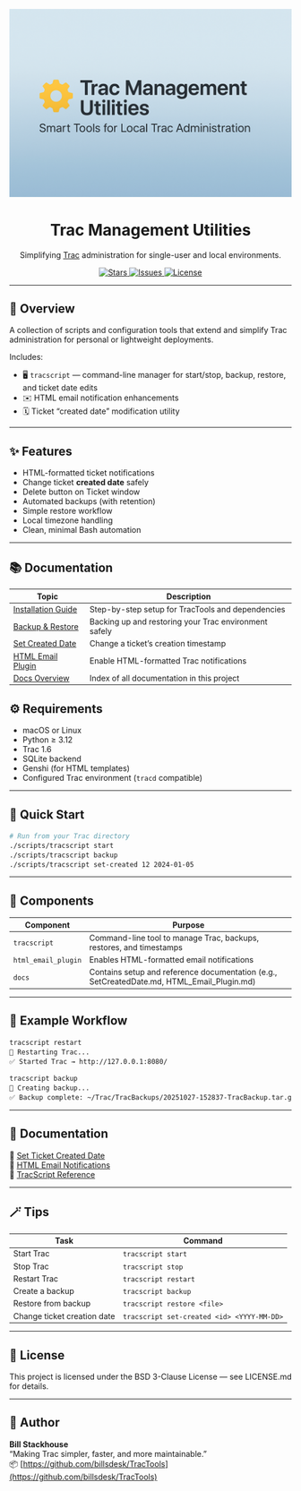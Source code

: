 <p align="center">
  <img src="https://github.com/billsdesk/TracTools/blob/main/tractools-banner.png?raw=true" 
       alt="Trac Management Utilities Banner" width="800">
</p>

<h1 align="center">Trac Management Utilities</h1>

<p align="center">
  Simplifying <a href="https://trac.edgewall.org/">Trac</a> administration for single-user and local environments.
</p>

<p align="center">
  <a href="https://github.com/billsdesk/TracTools/stargazers">
    <img src="https://img.shields.io/github/stars/billsdesk/TracTools?style=flat-square" alt="Stars">
  </a>
  <a href="https://github.com/billsdesk/TracTools/issues">
    <img src="https://img.shields.io/github/issues/billsdesk/TracTools?style=flat-square" alt="Issues">
  </a>
  <a href="https://github.com/billsdesk/TracTools/blob/main/LICENSE.md">
    <img src="https://img.shields.io/badge/License-BSD%203--Clause-blue?style=flat-square" alt="License">
  </a>
</p>

---

## 🧰 Overview

A collection of scripts and configuration tools that extend and simplify Trac administration for personal or lightweight deployments.

Includes:

- 🖥️ `tracscript` — command-line manager for start/stop, backup, restore, and ticket date edits  
- ✉️ HTML email notification enhancements  
- 🗓️ Ticket “created date” modification utility  

---

## ✨ Features

- HTML-formatted ticket notifications  
- Change ticket **created date** safely
- Delete button on Ticket window
- Automated backups (with retention)  
- Simple restore workflow  
- Local timezone handling  
- Clean, minimal Bash automation  

---

## 📚 Documentation

| Topic | Description |
|-------|--------------|
| [Installation Guide](docs/InstallationGuide.md) | Step-by-step setup for TracTools and dependencies |
| [Backup & Restore](docs/BackupRestore.md) | Backing up and restoring your Trac environment safely |
| [Set Created Date](docs/SetCreatedDate.md) | Change a ticket’s creation timestamp |
| [HTML Email Plugin](docs/HTML_Email_Plugin.md) | Enable HTML-formatted Trac notifications |
| [Docs Overview](docs/README.md) | Index of all documentation in this project |

## ⚙️ Requirements

- macOS or Linux  
- Python ≥ 3.12  
- Trac 1.6  
- SQLite backend  
- Genshi (for HTML templates)  
- Configured Trac environment (`tracd` compatible)  

---

## 🚀 Quick Start

```bash
# Run from your Trac directory
./scripts/tracscript start
./scripts/tracscript backup
./scripts/tracscript set-created 12 2024-01-05
```

---

## 🧩 Components

| Component | Purpose |
|------------|----------|
| `tracscript` | Command-line tool to manage Trac, backups, restores, and timestamps |
| `html_email_plugin` | Enables HTML-formatted email notifications |
| `docs` | Contains setup and reference documentation (e.g., SetCreatedDate.md, HTML_Email_Plugin.md) |

---

## 🧠 Example Workflow

```bash
tracscript restart
🔄 Restarting Trac...
✅ Started Trac → http://127.0.0.1:8080/
```

```bash
tracscript backup
💾 Creating backup...
✅ Backup complete: ~/Trac/TracBackups/20251027-152837-TracBackup.tar.gz
```

---

## 🧾 Documentation

📄 [Set Ticket Created Date](docs/SetCreatedDate.md)  
📄 [HTML Email Notifications](docs/HTML_Email_Plugin.md)  
📄 [TracScript Reference](tracscript/README.md)

---

## 🪄 Tips

| Task | Command |
|------|----------|
| Start Trac | `tracscript start` |
| Stop Trac | `tracscript stop` |
| Restart Trac | `tracscript restart` |
| Create a backup | `tracscript backup` |
| Restore from backup | `tracscript restore <file>` |
| Change ticket creation date | `tracscript set-created <id> <YYYY-MM-DD>` |

---

## 📄 License
This project is licensed under the BSD 3-Clause License — see LICENSE.md for details.

---

## 💬 Author
**Bill Stackhouse**  
“Making Trac simpler, faster, and more maintainable.”  
📦 [https://github.com/billsdesk/TracTools](https://github.com/billsdesk/TracTools)
